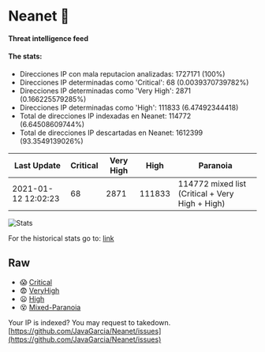 # Neanet :hocho:
#### Threat intelligence feed
#### The stats:

- Direcciones IP con mala reputacion analizadas: 1727171 (100%)
- Direcciones IP determinadas como 'Critical':  68 (0.0039370739782%)
- Direcciones IP determinadas como 'Very High':  2871 (0.166225579285%)
- Direcciones IP determinadas como 'High':  111833 (6.47492344418)
- Total de direcciones IP indexadas en Neanet:  114772 (6.64508609744%)
- Total de direcciones IP descartadas en Neanet:  1612399 (93.3549139026%)

| Last Update | Critical | Very High | High | Paranoia |
| --- | --- | --- | --- | --- |
| 2021-01-12 12:02:23 | 68 | 2871 | 111833 | 114772 mixed list (Critical + Very High + High)|

![Stats](https://docs.google.com/spreadsheets/d/e/2PACX-1vSnaNMIXVabIpDJjufMlzH7poXnshF3mgd8Is1g9ytUEzVsP5my4Trn8f-xkoLLQ38xpL3HtmUexLo6/pubchart?oid=501124687&format=image)

For the historical stats go to: [link](/stats.csv)
## Raw
- :scream: [Critical](https://raw.githubusercontent.com/JavaGarcia/Neanet/master/blacklists/neanet_critical.txt)
- :fearful: [VeryHigh](https://raw.githubusercontent.com/JavaGarcia/Neanet/master/blacklists/neanet_veryHigh.txtt)
- :frowning: [High](https://raw.githubusercontent.com/JavaGarcia/Neanet/master/blacklists/neanet_high.txt)
- :dizzy_face: [Mixed-Paranoia](https://raw.githubusercontent.com/JavaGarcia/Neanet/master/blacklists/neanet_all.txt)


Your IP is indexed? You may request to takedown. [https://github.com/JavaGarcia/Neanet/issues](https://github.com/JavaGarcia/Neanet/issues)


















































































































































































































































































































































































































































































































































































































































































































































































































































































































































































































































































































































































































































































































































































































































































































































































































































































































































































































































































































































































































































































































































































































































































































































































































































































































































































































































































































































































































































































































































































































































































































































































































































































































































































































































































































































































